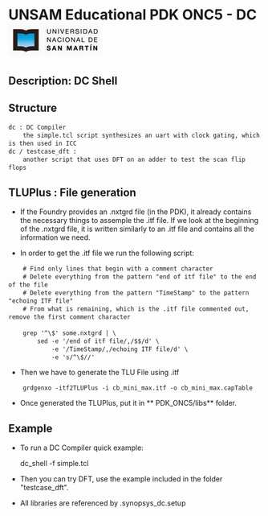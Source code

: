 # UNSAM Educational PDK ONC5 - DC ![unsam_logo](../doc/img/logo_unsam.jpg "UNSAM logo")


## Description: DC Shell 

## Structure

	dc : DC Compiler
		the simple.tcl script synthesizes an uart with clock gating, which is then used in ICC
	dc / testcase_dft : 
		another script that uses DFT on an adder to test the scan flip flops

## TLUPlus : File generation

* If the Foundry provides an .nxtgrd file (in the PDK),  it already contains the necessary things to assemple the .itf file. If we look at the beginning of the .nxtgrd file, it is written similarly to an .itf file and contains all the information we need.

* In order to get the .itf file we run the following script:

```
	# Find only lines that begin with a comment character
	# Delete everything from the pattern "end of itf file" to the end of the file
	# Delete everything from the pattern "TimeStamp" to the pattern "echoing ITF file"
	# From what is remaining, which is the .itf file commented out, remove the first comment character
 
	grep '^\$' some.nxtgrd | \
      	sed -e '/end of itf file/,/$$/d' \
            -e '/TimeStamp/,/echoing ITF file/d' \
            -e 's/^\$//'
```

* Then we have to generate the TLU File using .itf

```
	grdgenxo -itf2TLUPlus -i cb_mini_max.itf -o cb_mini_max.capTable
```

* Once generated the TLUPlus, put it in ** PDK_ONC5/libs** folder.


## Example

* To run a DC Compiler quick example:

	dc_shell -f simple.tcl 

* Then you can try DFT, use the example included in the folder "testcase_dft".

* All libraries are referenced by .synopsys_dc.setup